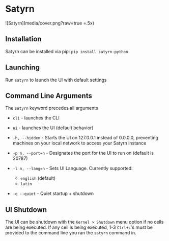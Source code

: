 # Satyrn

![Satyrn](media/cover.png?raw=true =.5x)

<!-- ![Thanks for helping this project exist <3](media/collage.png?raw=true) -->

## Installation
Satyrn can be installed via pip: `pip install satyrn-python`

## Launching
Run `satyrn` to launch the UI with default settings

## Command Line Arguments
The `satyrn` keyword precedes all arguments

- `cli` - launches the CLI

- `ui` - launches the UI (default behavior)

- `-h, --hidden` - Starts the UI on 127.0.0.1 instead of 0.0.0.0, preventing machines on your local network to access 
your Satyrn instance

- `-p n, --port=n` - Designates the port for the UI to run on (default is 20787)

- `-l n, --lang=n` - Sets UI Language. Currently supported:
	- `english` (default)
	- `latin`

- `-q --quiet` - Quiet startup + shutdown

## UI Shutdown
The UI can be shutdown with the `Kernel > Shutdown` menu option if no cells are being executed.
If any cell is being executed, 1-3 `Ctrl+c`'s must be provided to the command line you ran the `satyrn` command in.
